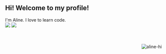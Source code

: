## Hi! Welcome to my profile! 
 <div>
  I'm Aline. I love to learn code.
  <br>
  <a href = "mailto: alinebahlsdev@gmail.com"><img src="https://img.shields.io/badge/-Gmail-%23EA4335?style=for-the-badge&logo=gmail&logoColor=white" target="_blank"></a>
  <a href="https://www.linkedin.com/in/alinebahls/" target="_blank"><img src="https://img.shields.io/badge/-LinkedIn-%230077B5?style=for-the-badge&logo=linkedin&logoColor=white" target="_blank"></a>
  </div>
  <br>
  <br>   
  <br>
 </div>
 <div>
  <img align="right" alt="aline-hi" src="https://i.pinimg.com/originals/9e/a7/2e/9ea72ef078139ced289852e8a4ea0c5c.gif">
</div>


